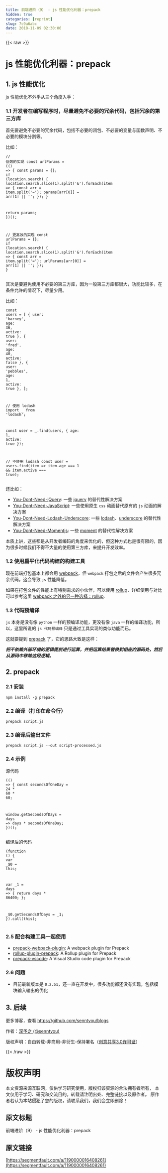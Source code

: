 ```yaml
---
title: 前端进阶（9） - js 性能优化利器：prepack
hidden: true
categories: [reprint]
slug: 7c9a6abc
date: 2018-11-09 02:30:06
---
```


{{< raw >}}
<h1 id="articleHeader0">js &#x6027;&#x80FD;&#x4F18;&#x5316;&#x5229;&#x5668;&#xFF1A;prepack</h1><h2 id="articleHeader1">1. js &#x6027;&#x80FD;&#x4F18;&#x5316;</h2><p>js &#x6027;&#x80FD;&#x4F18;&#x5316;&#x4E0D;&#x5916;&#x4E4E;&#x4ECE;&#x4E09;&#x4E2A;&#x89D2;&#x5EA6;&#x5165;&#x624B;&#xFF1A;</p><h3 id="articleHeader2">1.1 &#x5F00;&#x53D1;&#x8005;&#x5728;&#x7F16;&#x5199;&#x7A0B;&#x5E8F;&#x65F6;&#xFF0C;&#x5C3D;&#x91CF;&#x907F;&#x514D;&#x4E0D;&#x5FC5;&#x8981;&#x7684;&#x5197;&#x4F59;&#x4EE3;&#x7801;&#xFF0C;&#x5305;&#x62EC;&#x5197;&#x4F59;&#x7684;&#x7B2C;&#x4E09;&#x65B9;&#x5E93;</h3><p>&#x9996;&#x5148;&#x8981;&#x907F;&#x514D;&#x4E0D;&#x5FC5;&#x8981;&#x7684;&#x5197;&#x4F59;&#x4EE3;&#x7801;&#xFF0C;&#x5305;&#x62EC;&#x4E0D;&#x5FC5;&#x8981;&#x7684;&#x95ED;&#x5305;&#x3001;&#x4E0D;&#x5FC5;&#x8981;&#x7684;&#x53D8;&#x91CF;&#x4E0E;&#x51FD;&#x6570;&#x58F0;&#x660E;&#x3001;&#x4E0D;&#x5FC5;&#x8981;&#x7684;&#x6A21;&#x5757;&#x5206;&#x5272;&#x7B49;&#x3002;</p><p>&#x6BD4;&#x5982;&#xFF1A;</p><div class="widget-codetool" style="display:none"><div class="widget-codetool--inner"><span class="selectCode code-tool" data-toggle="tooltip" data-placement="top" title="" data-original-title="&#x5168;&#x9009;"></span> <span type="button" class="copyCode code-tool" data-toggle="tooltip" data-placement="top" data-clipboard-text="// &#x4F4E;&#x6548;&#x7684;&#x5B9E;&#x73B0;
const urlParams = (() =&gt; {
  const params = {};
  if (location.search) {
    location.search.slice(1).split(&apos;&amp;&apos;).forEach(item =&gt; {
      const arr = item.split(&apos;=&apos;);
      params[arr[0]] = arr[1] || &apos;&apos;;
    });
  }
  
 return params;
})();


// &#x66F4;&#x9AD8;&#x6548;&#x7684;&#x5B9E;&#x73B0;
const urlParams = {};
if (location.search) {
  location.search.slice(1).split(&apos;&amp;&apos;).forEach(item =&gt; {
    const arr = item.split(&apos;=&apos;);
    urlParams[arr[0]] = arr[1] || &apos;&apos;;
  });
}" title="" data-original-title="&#x590D;&#x5236;"></span> <span type="button" class="saveToNote code-tool" data-toggle="tooltip" data-placement="top" title="" data-original-title="&#x653E;&#x8FDB;&#x7B14;&#x8BB0;"></span></div></div><pre class="hljs typescript"><code><span class="hljs-comment">// &#x4F4E;&#x6548;&#x7684;&#x5B9E;&#x73B0;</span>
<span class="hljs-keyword">const</span> urlParams = <span class="hljs-function">(<span class="hljs-params">(<span class="hljs-params"></span>) =&gt; {
  <span class="hljs-keyword">const</span> params = {};
  <span class="hljs-keyword">if</span> (<span class="hljs-params">location.search</span>) {
    location.search.slice(<span class="hljs-params">1</span>).split(<span class="hljs-params">&apos;&amp;&apos;</span>).forEach(<span class="hljs-params">item =&gt; {
      <span class="hljs-keyword">const</span> arr = item.split(<span class="hljs-params">&apos;=&apos;</span>);
      params[arr[0]] = arr[1] || &apos;&apos;;
    }</span>);
  }
  
 <span class="hljs-keyword">return</span> params;
}</span>)<span class="hljs-params">()</span>;


// &#x66F4;&#x9AD8;&#x6548;&#x7684;&#x5B9E;&#x73B0;
<span class="hljs-params">const</span> <span class="hljs-params">urlParams</span> = {};
<span class="hljs-params">if</span> (<span class="hljs-params">location.search</span>) {
  <span class="hljs-params">location</span>.<span class="hljs-params">search</span>.<span class="hljs-params">slice</span>(<span class="hljs-params">1</span>).<span class="hljs-params">split</span>(<span class="hljs-params">&apos;&amp;&apos;</span>).<span class="hljs-params">forEach</span>(<span class="hljs-params">item =&gt; {
    <span class="hljs-keyword">const</span> arr = item.split(<span class="hljs-params">&apos;=&apos;</span>);
    urlParams[arr[0]] = arr[1] || &apos;&apos;;
  }</span>);
}</span></code></pre><p>&#x5176;&#x6B21;&#x662F;&#x8981;&#x907F;&#x514D;&#x4F7F;&#x7528;&#x4E0D;&#x5FC5;&#x8981;&#x7684;&#x7B2C;&#x4E09;&#x65B9;&#x5E93;&#xFF0C;&#x56E0;&#x4E3A;&#x4E00;&#x822C;&#x7B2C;&#x4E09;&#x65B9;&#x5E93;&#x90FD;&#x5F88;&#x5927;&#xFF0C;&#x529F;&#x80FD;&#x6BD4;&#x8F83;&#x591A;&#xFF0C;&#x5728;&#x6761;&#x4EF6;&#x5141;&#x8BB8;&#x7684;&#x60C5;&#x51B5;&#x4E0B;&#xFF0C;&#x5C3D;&#x91CF;&#x5C11;&#x7528;&#x3002;</p><p>&#x6BD4;&#x5982;&#xFF1A;</p><div class="widget-codetool" style="display:none"><div class="widget-codetool--inner"><span class="selectCode code-tool" data-toggle="tooltip" data-placement="top" title="" data-original-title="&#x5168;&#x9009;"></span> <span type="button" class="copyCode code-tool" data-toggle="tooltip" data-placement="top" data-clipboard-text="const users = [
  { user: &apos;barney&apos;,  age: 36, active: true },
  { user: &apos;fred&apos;,    age: 40, active: false },
  { user: &apos;pebbles&apos;, age: 1,  active: true },
];

// &#x4F7F;&#x7528; lodash
import _ from &apos;lodash&apos;;

const user = _.find(users, { age: 1, active: true });


// &#x4E0D;&#x4F7F;&#x7528; lodash
const user = users.find(item =&gt; item.age === 1 &amp;&amp; item.active === true);" title="" data-original-title="&#x590D;&#x5236;"></span> <span type="button" class="saveToNote code-tool" data-toggle="tooltip" data-placement="top" title="" data-original-title="&#x653E;&#x8FDB;&#x7B14;&#x8BB0;"></span></div></div><pre class="hljs groovy"><code>const users = [
  { <span class="hljs-string">user:</span> <span class="hljs-string">&apos;barney&apos;</span>,  <span class="hljs-string">age:</span> <span class="hljs-number">36</span>, <span class="hljs-string">active:</span> <span class="hljs-literal">true</span> },
  { <span class="hljs-string">user:</span> <span class="hljs-string">&apos;fred&apos;</span>,    <span class="hljs-string">age:</span> <span class="hljs-number">40</span>, <span class="hljs-string">active:</span> <span class="hljs-literal">false</span> },
  { <span class="hljs-string">user:</span> <span class="hljs-string">&apos;pebbles&apos;</span>, <span class="hljs-string">age:</span> <span class="hljs-number">1</span>,  <span class="hljs-string">active:</span> <span class="hljs-literal">true</span> },
];

<span class="hljs-comment">// &#x4F7F;&#x7528; lodash</span>
<span class="hljs-keyword">import</span> _ from <span class="hljs-string">&apos;lodash&apos;</span>;

const user = _.find(users, { <span class="hljs-string">age:</span> <span class="hljs-number">1</span>, <span class="hljs-string">active:</span> <span class="hljs-literal">true</span> });


<span class="hljs-comment">// &#x4E0D;&#x4F7F;&#x7528; lodash</span>
const user = users.find(item =&gt; item.age === <span class="hljs-number">1</span> &amp;&amp; item.active === <span class="hljs-literal">true</span>);</code></pre><p>&#x8FD8;&#x6BD4;&#x5982;&#xFF1A;</p><ul><li><a href="https://github.com/nefe/You-Dont-Need-jQuery" rel="nofollow noreferrer" target="_blank">You-Dont-Need-jQuery</a>: &#x4E00;&#x4E9B; <a href="https://github.com/jquery/jquery" rel="nofollow noreferrer" target="_blank">jquery</a> &#x7684;&#x66FF;&#x4EE3;&#x6027;&#x89E3;&#x51B3;&#x65B9;&#x6848;</li><li><a href="https://github.com/you-dont-need/You-Dont-Need-JavaScript" rel="nofollow noreferrer" target="_blank">You-Dont-Need-JavaScript</a>: &#x4E00;&#x4E9B;&#x4F7F;&#x7528;&#x539F;&#x751F; <code>css</code> &#x52A8;&#x753B;&#x66FF;&#x4EE3;&#x539F;&#x6709;&#x7684; <code>js</code> &#x52A8;&#x753B;&#x7684;&#x89E3;&#x51B3;&#x65B9;&#x6848;</li><li><a href="https://github.com/you-dont-need/You-Dont-Need-Lodash-Underscore" rel="nofollow noreferrer" target="_blank">You-Dont-Need-Lodash-Underscore</a>: &#x4E00;&#x4E9B; <a href="https://github.com/lodash/lodash" rel="nofollow noreferrer" target="_blank">lodash</a>&#x3001;<a href="https://github.com/jashkenas/underscore" rel="nofollow noreferrer" target="_blank">underscore</a> &#x7684;&#x66FF;&#x4EE3;&#x6027;&#x89E3;&#x51B3;&#x65B9;&#x6848;</li><li><a href="https://github.com/you-dont-need/You-Dont-Need-Momentjs" rel="nofollow noreferrer" target="_blank">You-Dont-Need-Momentjs</a>: &#x4E00;&#x4E9B; <a href="https://github.com/moment/moment" rel="nofollow noreferrer" target="_blank">moment</a> &#x7684;&#x66FF;&#x4EE3;&#x6027;&#x89E3;&#x51B3;&#x65B9;&#x6848;</li></ul><p>&#x672C;&#x8D28;&#x4E0A;&#x8BB2;&#xFF0C;&#x8FD9;&#x4E9B;&#x90FD;&#x662F;&#x4ECE;&#x5F00;&#x53D1;&#x8005;&#x7F16;&#x7801;&#x7684;&#x89D2;&#x5EA6;&#x6765;&#x4F18;&#x5316;&#x7684;&#xFF0C;&#x4F46;&#x8FD9;&#x79CD;&#x65B9;&#x5F0F;&#x4E5F;&#x662F;&#x5F88;&#x6709;&#x9650;&#x7684;&#xFF0C;&#x56E0;&#x4E3A;&#x5F88;&#x591A;&#x65F6;&#x5019;&#x6211;&#x4EEC;&#x4E0D;&#x5F97;&#x4E0D;&#x5927;&#x91CF;&#x7684;&#x4F7F;&#x7528;&#x7B2C;&#x4E09;&#x65B9;&#x5E93;&#xFF0C;&#x6765;&#x63D0;&#x5347;&#x5F00;&#x53D1;&#x6548;&#x7387;&#x3002;</p><h3 id="articleHeader3">1.2 &#x4F7F;&#x7528;&#x6241;&#x5E73;&#x5316;&#x4EE3;&#x7801;&#x6784;&#x5EFA;&#x7684;&#x6784;&#x5EFA;&#x5DE5;&#x5177;</h3><p>&#x73B0;&#x5728;&#x524D;&#x7AEF;&#x6253;&#x5305;&#x57FA;&#x672C;&#x4E0A;&#x90FD;&#x4F1A;&#x7528; <a href="https://github.com/webpack/webpack" rel="nofollow noreferrer" target="_blank">webpack</a>&#xFF0C;&#x4F46; <code>webpack</code> &#x6253;&#x5305;&#x4E4B;&#x540E;&#x7684;&#x6587;&#x4EF6;&#x4F1A;&#x4EA7;&#x751F;&#x5F88;&#x591A;&#x5197;&#x4F59;&#x4EE3;&#x7801;&#xFF0C;&#x8FD9;&#x4F1A;&#x5BFC;&#x81F4; <code>js</code> &#x6027;&#x80FD;&#x964D;&#x4F4E;&#x3002;</p><p>&#x5982;&#x679C;&#x5728;&#x6253;&#x5305;&#x6587;&#x4EF6;&#x7684;&#x6027;&#x80FD;&#x4E0A;&#x6709;&#x7279;&#x522B;&#x9700;&#x6C42;&#x7684;&#x5C0F;&#x4F19;&#x4F34;&#xFF0C;&#x53EF;&#x4EE5;&#x4F7F;&#x7528; <a href="https://github.com/rollup/rollup" rel="nofollow noreferrer" target="_blank">rollup</a>&#xFF0C;&#x8BE6;&#x7EC6;&#x4F7F;&#x7528;&#x4E0E;&#x5BF9;&#x6BD4;&#x53EF;&#x4EE5;&#x53C2;&#x8003;&#x8FD9;&#x91CC; <a href="https://github.com/senntyou/blogs/blob/master/advanced/6.md" rel="nofollow noreferrer" target="_blank">webpack &#x4E4B;&#x5916;&#x7684;&#x53E6;&#x4E00;&#x79CD;&#x9009;&#x62E9;&#xFF1A;rollup</a>.</p><h3 id="articleHeader4">1.3 &#x4EE3;&#x7801;&#x9884;&#x7F16;&#x8BD1;</h3><p><code>js</code> &#x672C;&#x8EAB;&#x662F;&#x6CA1;&#x6709;&#x50CF; <code>python</code> &#x4E00;&#x6837;&#x7684;&#x9884;&#x7F16;&#x8BD1;&#x529F;&#x80FD;&#xFF0C;&#x66F4;&#x6CA1;&#x6709;&#x50CF; <code>java</code> &#x4E00;&#x6837;&#x7684;&#x7F16;&#x8BD1;&#x529F;&#x80FD;&#xFF0C;&#x6240;&#x4EE5;&#xFF0C;&#x8FD9;&#x91CC;&#x6240;&#x8BF4;&#x7684; <code>js &#x4EE3;&#x7801;&#x9884;&#x7F16;&#x8BD1;</code> &#x53EA;&#x662F;&#x901A;&#x8FC7;&#x5DE5;&#x5177;&#x5B9E;&#x73B0;&#x7684;&#x7C7B;&#x4F3C;&#x529F;&#x80FD;&#x800C;&#x5DF2;&#x3002;</p><p>&#x8FD9;&#x5C31;&#x8981;&#x63D0;&#x5230; <a href="https://github.com/facebook/prepack" rel="nofollow noreferrer" target="_blank">prepack</a> &#x4E86;&#xFF0C;&#x5B83;&#x7684;&#x601D;&#x8DEF;&#x5927;&#x81F4;&#x662F;&#x8FD9;&#x6837;&#xFF1A;</p><p><strong><em>&#x628A;&#x4E0D;&#x4F9D;&#x8D56;&#x5916;&#x90E8;&#x73AF;&#x5883;&#x7684;&#x903B;&#x8F91;&#x63D0;&#x524D;&#x8FDB;&#x884C;&#x8FD0;&#x7B97;&#xFF0C;&#x5E76;&#x628A;&#x8FD0;&#x7B97;&#x7ED3;&#x679C;&#x66FF;&#x6362;&#x5230;&#x76F8;&#x5E94;&#x7684;&#x6E90;&#x7801;&#x5904;&#xFF0C;&#x7136;&#x540E;&#x4ECE;&#x6E90;&#x7801;&#x4E2D;&#x79FB;&#x9664;&#x8FD9;&#x6BB5;&#x903B;&#x8F91;&#x3002;</em></strong></p><h2 id="articleHeader5">2. prepack</h2><h3 id="articleHeader6">2.1 &#x5B89;&#x88C5;</h3><div class="widget-codetool" style="display:none"><div class="widget-codetool--inner"><span class="selectCode code-tool" data-toggle="tooltip" data-placement="top" title="" data-original-title="&#x5168;&#x9009;"></span> <span type="button" class="copyCode code-tool" data-toggle="tooltip" data-placement="top" data-clipboard-text="npm install -g prepack" title="" data-original-title="&#x590D;&#x5236;"></span> <span type="button" class="saveToNote code-tool" data-toggle="tooltip" data-placement="top" title="" data-original-title="&#x653E;&#x8FDB;&#x7B14;&#x8BB0;"></span></div></div><pre class="hljs cmake"><code style="word-break:break-word;white-space:initial">npm <span class="hljs-keyword">install</span> -g prepack</code></pre><h3 id="articleHeader7">2.2 &#x7F16;&#x8BD1;&#xFF08;&#x6253;&#x5370;&#x5728;&#x547D;&#x4EE4;&#x884C;&#xFF09;</h3><div class="widget-codetool" style="display:none"><div class="widget-codetool--inner"><span class="selectCode code-tool" data-toggle="tooltip" data-placement="top" title="" data-original-title="&#x5168;&#x9009;"></span> <span type="button" class="copyCode code-tool" data-toggle="tooltip" data-placement="top" data-clipboard-text="prepack script.js" title="" data-original-title="&#x590D;&#x5236;"></span> <span type="button" class="saveToNote code-tool" data-toggle="tooltip" data-placement="top" title="" data-original-title="&#x653E;&#x8FDB;&#x7B14;&#x8BB0;"></span></div></div><pre class="hljs applescript"><code style="word-break:break-word;white-space:initial">prepack <span class="hljs-keyword">script</span>.js</code></pre><h3 id="articleHeader8">2.3 &#x7F16;&#x8BD1;&#x540E;&#x8F93;&#x51FA;&#x6587;&#x4EF6;</h3><div class="widget-codetool" style="display:none"><div class="widget-codetool--inner"><span class="selectCode code-tool" data-toggle="tooltip" data-placement="top" title="" data-original-title="&#x5168;&#x9009;"></span> <span type="button" class="copyCode code-tool" data-toggle="tooltip" data-placement="top" data-clipboard-text="prepack script.js --out script-processed.js" title="" data-original-title="&#x590D;&#x5236;"></span> <span type="button" class="saveToNote code-tool" data-toggle="tooltip" data-placement="top" title="" data-original-title="&#x653E;&#x8FDB;&#x7B14;&#x8BB0;"></span></div></div><pre class="hljs applescript"><code style="word-break:break-word;white-space:initial">prepack <span class="hljs-keyword">script</span>.js <span class="hljs-comment">--out script-processed.js</span></code></pre><h3 id="articleHeader9">2.4 &#x793A;&#x4F8B;</h3><p>&#x6E90;&#x4EE3;&#x7801;</p><div class="widget-codetool" style="display:none"><div class="widget-codetool--inner"><span class="selectCode code-tool" data-toggle="tooltip" data-placement="top" title="" data-original-title="&#x5168;&#x9009;"></span> <span type="button" class="copyCode code-tool" data-toggle="tooltip" data-placement="top" data-clipboard-text="(() =&gt; {
  const secondsOfOneDay = 24 * 60 * 60;

  window.getSecondsOfDays = days =&gt; days * secondsOfOneDay;
})();" title="" data-original-title="&#x590D;&#x5236;"></span> <span type="button" class="saveToNote code-tool" data-toggle="tooltip" data-placement="top" title="" data-original-title="&#x653E;&#x8FDB;&#x7B14;&#x8BB0;"></span></div></div><pre class="hljs javascript"><code>(<span class="hljs-function"><span class="hljs-params">()</span> =&gt;</span> {
  <span class="hljs-keyword">const</span> secondsOfOneDay = <span class="hljs-number">24</span> * <span class="hljs-number">60</span> * <span class="hljs-number">60</span>;

  <span class="hljs-built_in">window</span>.getSecondsOfDays = <span class="hljs-function"><span class="hljs-params">days</span> =&gt;</span> days * secondsOfOneDay;
})();</code></pre><p>&#x7F16;&#x8BD1;&#x540E;&#x7684;&#x4EE3;&#x7801;</p><div class="widget-codetool" style="display:none"><div class="widget-codetool--inner"><span class="selectCode code-tool" data-toggle="tooltip" data-placement="top" title="" data-original-title="&#x5168;&#x9009;"></span> <span type="button" class="copyCode code-tool" data-toggle="tooltip" data-placement="top" data-clipboard-text="(function () {
  var _$0 = this;

  var _1 = days =&gt; {
    return days * 86400;
  };

  _$0.getSecondsOfDays = _1;
}).call(this);" title="" data-original-title="&#x590D;&#x5236;"></span> <span type="button" class="saveToNote code-tool" data-toggle="tooltip" data-placement="top" title="" data-original-title="&#x653E;&#x8FDB;&#x7B14;&#x8BB0;"></span></div></div><pre class="hljs javascript"><code>(<span class="hljs-function"><span class="hljs-keyword">function</span> (<span class="hljs-params"></span>) </span>{
  <span class="hljs-keyword">var</span> _$<span class="hljs-number">0</span> = <span class="hljs-keyword">this</span>;

  <span class="hljs-keyword">var</span> _1 = <span class="hljs-function"><span class="hljs-params">days</span> =&gt;</span> {
    <span class="hljs-keyword">return</span> days * <span class="hljs-number">86400</span>;
  };

  _$<span class="hljs-number">0.</span>getSecondsOfDays = _1;
}).call(<span class="hljs-keyword">this</span>);</code></pre><h3 id="articleHeader10">2.5 &#x914D;&#x5408;&#x6784;&#x5EFA;&#x5DE5;&#x5177;&#x4E00;&#x8D77;&#x4F7F;&#x7528;</h3><ul><li><a href="https://github.com/gajus/prepack-webpack-plugin" rel="nofollow noreferrer" target="_blank">prepack-webpack-plugin</a>: A webpack plugin for Prepack</li><li><a href="https://github.com/olstenlarck/rollup-plugin-prepack" rel="nofollow noreferrer" target="_blank">rollup-plugin-prepack</a>: A Rollup plugin for Prepack</li><li><a href="https://marketplace.visualstudio.com/items?itemName=RobinMalfait.prepack-vscode" rel="nofollow noreferrer" target="_blank">prepack-vscode</a>: A Visual Studio code plugin for Prepack</li></ul><h3 id="articleHeader11">2.6 &#x95EE;&#x9898;</h3><ul><li>&#x76EE;&#x524D;&#x6700;&#x65B0;&#x7248;&#x672C;&#x662F; <code>0.2.51</code>&#xFF0C;&#x8FD8;&#x4E00;&#x76F4;&#x5728;&#x5F00;&#x53D1;&#x4E2D;&#xFF0C;&#x5F88;&#x591A;&#x529F;&#x80FD;&#x90FD;&#x8FD8;&#x6CA1;&#x6709;&#x5B9E;&#x73B0;&#xFF0C;&#x5305;&#x62EC;&#x6A21;&#x5757;&#x8F93;&#x5165;&#x8F93;&#x51FA;&#x7684;&#x4F18;&#x5316;</li></ul><h2 id="articleHeader12">3. &#x540E;&#x7EED;</h2><p>&#x66F4;&#x591A;&#x535A;&#x5BA2;&#xFF0C;&#x67E5;&#x770B; <a href="https://github.com/senntyou/blogs" rel="nofollow noreferrer" target="_blank">https://github.com/senntyou/blogs</a></p><p>&#x4F5C;&#x8005;&#xFF1A;<a href="https://github.com/senntyou" rel="nofollow noreferrer" target="_blank">&#x6DF1;&#x4E88;&#x4E4B; (@senntyou)</a></p><p>&#x7248;&#x6743;&#x58F0;&#x660E;&#xFF1A;&#x81EA;&#x7531;&#x8F6C;&#x8F7D;-&#x975E;&#x5546;&#x7528;-&#x975E;&#x884D;&#x751F;-&#x4FDD;&#x6301;&#x7F72;&#x540D;&#xFF08;<a href="https://creativecommons.org/licenses/by-nc-nd/3.0/deed.zh" rel="nofollow noreferrer" target="_blank">&#x521B;&#x610F;&#x5171;&#x4EAB;3.0&#x8BB8;&#x53EF;&#x8BC1;</a>&#xFF09;</p>
{{< /raw >}}

# 版权声明
本文资源来源互联网，仅供学习研究使用，版权归该资源的合法拥有者所有，
本文仅用于学习、研究和交流目的。转载请注明出处、完整链接以及原作者。
原作者若认为本站侵犯了您的版权，请联系我们，我们会立即删除！

## 原文标题
前端进阶（9） - js 性能优化利器：prepack

## 原文链接
[https://segmentfault.com/a/1190000016408261](https://segmentfault.com/a/1190000016408261)

